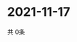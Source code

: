 # 2021-11-17
  共 0条

  <!-- BEGIN -->
  <!-- 最后更新时间Wed Nov 17 2021 21:02:15 GMT+0000 (Coordinated Universal Time) -->
  
  <!-- END -->
  
  